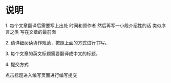 # 说明

1\. 每个文章翻译后需要写上出处 时间和原作者 然后再写一小段介绍性的话 类似序言之类 写在文章的最前面

2\. 请详细阅读协作规范，按照上面的方式进行书写。

3\. 每个文章的英文标题需要翻译成中文的标题。

4\. 提交方式

点击标题进入编写页面进行编写提交

